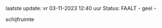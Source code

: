 laatste update: 
vr 03-11-2023 12:40   uur 
Status: FAALT - geel - 
<div class="service Y">schijfruimte</div>